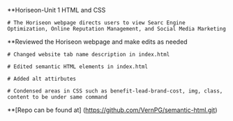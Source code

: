 **Horiseon-Unit 1 HTML and CSS

    # The Horiseon webpage directs users to view Searc Engine Optimization, Online Reputation Management, and Social Media Marketing


**Reviewed the Horiseon webpage and make edits as needed


    # Changed website tab name description in index.html

    # Edited semantic HTML elements in index.html

    # Added alt attirbutes

    # Condensed areas in CSS such as benefit-lead-brand-cost, img, class, content to be under same command

    
**[Repo can be found at] (https://github.com/VernPG/semantic-html.git)
